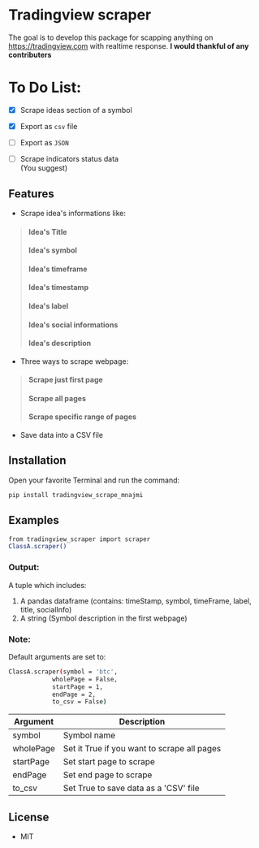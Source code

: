 # Tradingview scraper

The goal is to develop this package for scapping anything on https://tradingview.com with realtime response.
**I would thankful of any contributers**


# To Do List:
- [x] Scrape ideas section of a symbol
- [x] Export as `csv` file
- [ ] Export as `JSON`
- [ ] Scrape indicators status data             
(You suggest)


## Features

- Scrape idea's informations like:
> #### Idea's Title
> #### Idea's symbol
> #### Idea's timeframe
> #### Idea's timestamp
> #### Idea's label
> #### Idea's social informations
> #### Idea's description
- Three ways to scrape webpage:
> #### Scrape just first page
> #### Scrape all pages
> #### Scrape specific range of pages
- Save data into a CSV file


## Installation
Open your favorite Terminal and run the command:
```sh
pip install tradingview_scrape_mnajmi
```


## Examples

```sh
from tradingview_scraper import scraper
ClassA.scraper()
```
### Output:
A tuple which includes:
1. A pandas dataframe (contains: timeStamp, symbol, timeFrame, label, title, socialInfo) 
2. A string (Symbol description in the first webpage)

### Note:
Default arguments are set to:
```sh
ClassA.scraper(symbol = 'btc',
            wholePage = False,
            startPage = 1,
            endPage = 2, 
            to_csv = False)
```
Argument  | Description
--------  | -----------
symbol | Symbol name
wholePage | Set it True if you want to scrape all pages
startPage | Set start page to scrape
endPage	| Set end page to scrape
to_csv | Set True to save data as a 'CSV' file

## License
- MIT
